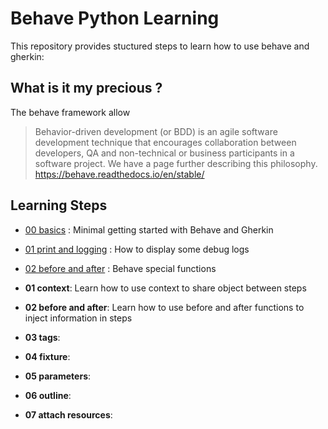 # Behave Python Learning

This repository provides stuctured steps to learn how to use behave and gherkin:

## What is it my precious ?

The behave framework allow 

> Behavior-driven development (or BDD) is an agile software development technique that encourages collaboration between developers, QA and non-technical or business participants in a software project. We have a page further describing this philosophy.
https://behave.readthedocs.io/en/stable/


## Learning Steps

- [00 basics](./00_basics) : Minimal getting started with Behave and Gherkin
- [01 print and logging](./01_print_and_logging) : How to display some debug logs
- [02 before and after](./02_before_and_after) : Behave special functions





- **01 context**: Learn how to use context to share object between steps
- **02 before and after**: Learn how to use before and after functions to inject information in steps
- **03 tags**: 
- **04 fixture**: 
- **05 parameters**: 
- **06 outline**: 
- **07 attach resources**: 



